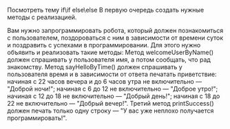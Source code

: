 Посмотреть тему if\if else\else
В первую очередь создать нужные методы с реализацией.

Вам нужно запрограммировать робота, который должен познакомиться с пользователем, 
поздороваться с ним в зависимости от времени суток и поздравить с успехами в программировании. Для этого нужно объявить и реализовать такие методы:
Метод welcomeUserByName() должен спрашивать у пользователя имя, а потом сообщать, что рад знакомству.
Метод sayHelloByTime() должен спрашивать у пользователя время и в зависимости от ответа печатать приветствие:
начиная с 22 часов вечера и до 6 часов утра не включительно — "Доброй ночи!";
начиная с 6 до 12 не включительно — "Доброе утро!";
начиная с 12 до 18 не включительно — "Добрый день!";
начиная с 18 до 22 не включительно — "Добрый вечер!".
Третий метод printSuccess() должен печать только одну строку — "У вас уже неплохо получается программировать!".